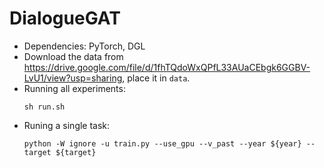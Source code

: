 # DialogueGAT

* Dependencies: PyTorch, DGL
* Download the data from <https://drive.google.com/file/d/1fhTQdoWxQPfL33AUaCEbgk6GGBV-LvU1/view?usp=sharing>, place it in `data`.
* Running all experiments: 
  ```
  sh run.sh
  ```
* Runing a single task:
  ```
  python -W ignore -u train.py --use_gpu --v_past --year ${year} --target ${target}
  ```